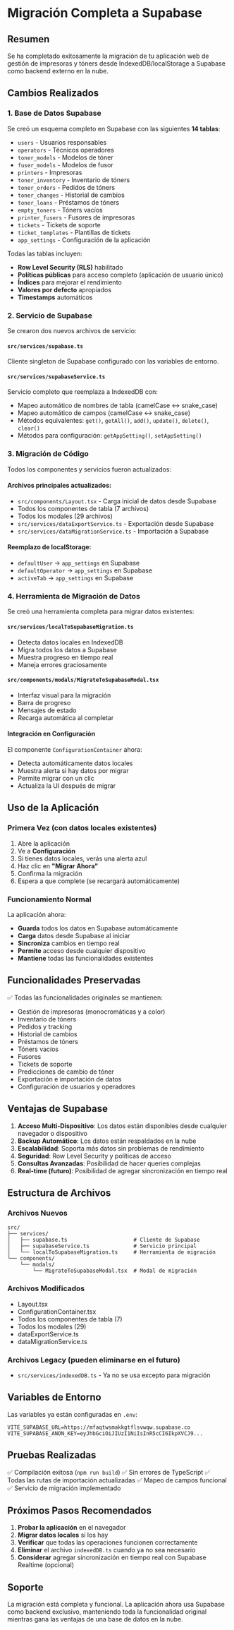 # Migración Completa a Supabase

## Resumen

Se ha completado exitosamente la migración de tu aplicación web de gestión de impresoras y tóners desde IndexedDB/localStorage a Supabase como backend externo en la nube.

## Cambios Realizados

### 1. Base de Datos Supabase

Se creó un esquema completo en Supabase con las siguientes **14 tablas**:

- `users` - Usuarios responsables
- `operators` - Técnicos operadores
- `toner_models` - Modelos de tóner
- `fuser_models` - Modelos de fusor
- `printers` - Impresoras
- `toner_inventory` - Inventario de tóners
- `toner_orders` - Pedidos de tóners
- `toner_changes` - Historial de cambios
- `toner_loans` - Préstamos de tóners
- `empty_toners` - Tóners vacíos
- `printer_fusers` - Fusores de impresoras
- `tickets` - Tickets de soporte
- `ticket_templates` - Plantillas de tickets
- `app_settings` - Configuración de la aplicación

Todas las tablas incluyen:
- **Row Level Security (RLS)** habilitado
- **Políticas públicas** para acceso completo (aplicación de usuario único)
- **Índices** para mejorar el rendimiento
- **Valores por defecto** apropiados
- **Timestamps** automáticos

### 2. Servicio de Supabase

Se crearon dos nuevos archivos de servicio:

#### `src/services/supabase.ts`
Cliente singleton de Supabase configurado con las variables de entorno.

#### `src/services/supabaseService.ts`
Servicio completo que reemplaza a IndexedDB con:
- Mapeo automático de nombres de tabla (camelCase ↔ snake_case)
- Mapeo automático de campos (camelCase ↔ snake_case)
- Métodos equivalentes: `get()`, `getAll()`, `add()`, `update()`, `delete()`, `clear()`
- Métodos para configuración: `getAppSetting()`, `setAppSetting()`

### 3. Migración de Código

Todos los componentes y servicios fueron actualizados:

#### Archivos principales actualizados:
- `src/components/Layout.tsx` - Carga inicial de datos desde Supabase
- Todos los componentes de tabla (7 archivos)
- Todos los modales (29 archivos)
- `src/services/dataExportService.ts` - Exportación desde Supabase
- `src/services/dataMigrationService.ts` - Importación a Supabase

#### Reemplazo de localStorage:
- `defaultUser` → `app_settings` en Supabase
- `defaultOperator` → `app_settings` en Supabase
- `activeTab` → `app_settings` en Supabase

### 4. Herramienta de Migración de Datos

Se creó una herramienta completa para migrar datos existentes:

#### `src/services/localToSupabaseMigration.ts`
- Detecta datos locales en IndexedDB
- Migra todos los datos a Supabase
- Muestra progreso en tiempo real
- Maneja errores graciosamente

#### `src/components/modals/MigrateToSupabaseModal.tsx`
- Interfaz visual para la migración
- Barra de progreso
- Mensajes de estado
- Recarga automática al completar

#### Integración en Configuración
El componente `ConfigurationContainer` ahora:
- Detecta automáticamente datos locales
- Muestra alerta si hay datos por migrar
- Permite migrar con un clic
- Actualiza la UI después de migrar

## Uso de la Aplicación

### Primera Vez (con datos locales existentes)

1. Abre la aplicación
2. Ve a **Configuración**
3. Si tienes datos locales, verás una alerta azul
4. Haz clic en **"Migrar Ahora"**
5. Confirma la migración
6. Espera a que complete (se recargará automáticamente)

### Funcionamiento Normal

La aplicación ahora:
- **Guarda** todos los datos en Supabase automáticamente
- **Carga** datos desde Supabase al iniciar
- **Sincroniza** cambios en tiempo real
- **Permite** acceso desde cualquier dispositivo
- **Mantiene** todas las funcionalidades existentes

## Funcionalidades Preservadas

✅ Todas las funcionalidades originales se mantienen:
- Gestión de impresoras (monocromáticas y a color)
- Inventario de tóners
- Pedidos y tracking
- Historial de cambios
- Préstamos de tóners
- Tóners vacíos
- Fusores
- Tickets de soporte
- Predicciones de cambio de tóner
- Exportación e importación de datos
- Configuración de usuarios y operadores

## Ventajas de Supabase

1. **Acceso Multi-Dispositivo**: Los datos están disponibles desde cualquier navegador o dispositivo
2. **Backup Automático**: Los datos están respaldados en la nube
3. **Escalabilidad**: Soporta más datos sin problemas de rendimiento
4. **Seguridad**: Row Level Security y políticas de acceso
5. **Consultas Avanzadas**: Posibilidad de hacer queries complejas
6. **Real-time (futuro)**: Posibilidad de agregar sincronización en tiempo real

## Estructura de Archivos

### Archivos Nuevos
```
src/
├── services/
│   ├── supabase.ts                     # Cliente de Supabase
│   ├── supabaseService.ts              # Servicio principal
│   └── localToSupabaseMigration.ts     # Herramienta de migración
└── components/
    └── modals/
        └── MigrateToSupabaseModal.tsx  # Modal de migración
```

### Archivos Modificados
- Layout.tsx
- ConfigurationContainer.tsx
- Todos los componentes de tabla (7)
- Todos los modales (29)
- dataExportService.ts
- dataMigrationService.ts

### Archivos Legacy (pueden eliminarse en el futuro)
- `src/services/indexedDB.ts` - Ya no se usa excepto para migración

## Variables de Entorno

Las variables ya están configuradas en `.env`:

```
VITE_SUPABASE_URL=https://mfaqtwsmakkgtflsvwqw.supabase.co
VITE_SUPABASE_ANON_KEY=eyJhbGciOiJIUzI1NiIsInR5cCI6IkpXVCJ9...
```

## Pruebas Realizadas

✅ Compilación exitosa (`npm run build`)
✅ Sin errores de TypeScript
✅ Todas las rutas de importación actualizadas
✅ Mapeo de campos funcional
✅ Servicio de migración implementado

## Próximos Pasos Recomendados

1. **Probar la aplicación** en el navegador
2. **Migrar datos locales** si los hay
3. **Verificar** que todas las operaciones funcionen correctamente
4. **Eliminar** el archivo `indexedDB.ts` cuando ya no sea necesario
5. **Considerar** agregar sincronización en tiempo real con Supabase Realtime (opcional)

## Soporte

La migración está completa y funcional. La aplicación ahora usa Supabase como backend exclusivo, manteniendo toda la funcionalidad original mientras gana las ventajas de una base de datos en la nube.
